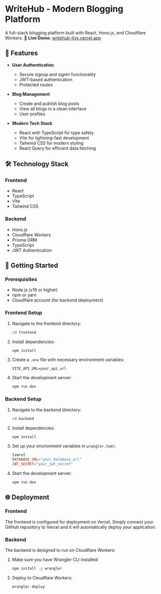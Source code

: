 # WriteHub - Modern Blogging Platform

A full-stack blogging platform built with React, Hono.js, and Cloudflare Workers.
🔗 **Live Demo**: [writehub-jtvx.vercel.app](https://writehub-jtvx.vercel.app)

## 🚀 Features

- **User Authentication**
  - Secure signup and signin functionality
  - JWT-based authentication
  - Protected routes

- **Blog Management**
  - Create and publish blog posts
  - View all blogs in a clean interface
  - User profiles

- **Modern Tech Stack**
  - React with TypeScript for type safety
  - Vite for lightning-fast development
  - Tailwind CSS for modern styling
  - React Query for efficient data fetching


## 🛠️ Technology Stack

### Frontend
- React
- TypeScript
- Vite
- Tailwind CSS

### Backend
- Hono.js
- Cloudflare Workers
- Prisma ORM
- TypeScript
- JWT Authentication

## 🚀 Getting Started

### Prerequisites
- Node.js (v16 or higher)
- npm or yarn
- Cloudflare account (for backend deployment)

### Frontend Setup

1. Navigate to the frontend directory:
   ```bash
   cd frontend
   ```

2. Install dependencies:
   ```bash
   npm install
   ```

3. Create a `.env` file with necessary environment variables:
   ```env
   VITE_API_URL=your_api_url
   ```

4. Start the development server:
   ```bash
   npm run dev
   ```

### Backend Setup

1. Navigate to the backend directory:
   ```bash
   cd backend
   ```

2. Install dependencies:
   ```bash
   npm install
   ```

3. Set up your environment variables in `wrangler.toml`:
   ```toml
   [vars]
   DATABASE_URL="your_database_url"
   JWT_SECRET="your_jwt_secret"
   ```

4. Start the development server:
   ```bash
   npm run dev
   ```

## 🌐 Deployment

### Frontend
The frontend is configured for deployment on Vercel. Simply connect your GitHub repository to Vercel and it will automatically deploy your application.

### Backend
The backend is designed to run on Cloudflare Workers:

1. Make sure you have Wrangler CLI installed:
   ```bash
   npm install -g wrangler
   ```

2. Deploy to Cloudflare Workers:
   ```bash
   wrangler deploy
   ```
